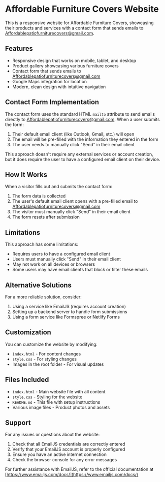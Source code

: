 # Affordable Furniture Covers Website

This is a responsive website for Affordable Furniture Covers, showcasing their products and services with a contact form that sends emails to Affordablepatiofurniturecovers@gmail.com.

## Features

- Responsive design that works on mobile, tablet, and desktop
- Product gallery showcasing various furniture covers
- Contact form that sends emails to Affordablepatiofurniturecovers@gmail.com
- Google Maps integration for location
- Modern, clean design with intuitive navigation

## Contact Form Implementation

The contact form uses the standard HTML `mailto` attribute to send emails directly to Affordablepatiofurniturecovers@gmail.com. When a user submits the form:

1. Their default email client (like Outlook, Gmail, etc.) will open
2. The email will be pre-filled with the information they entered in the form
3. The user needs to manually click "Send" in their email client

This approach doesn't require any external services or account creation, but it does require the user to have a configured email client on their device.

## How It Works

When a visitor fills out and submits the contact form:
1. The form data is collected
2. The user's default email client opens with a pre-filled email to Affordablepatiofurniturecovers@gmail.com
3. The visitor must manually click "Send" in their email client
4. The form resets after submission

## Limitations

This approach has some limitations:
- Requires users to have a configured email client
- Users must manually click "Send" in their email client
- May not work on all devices or browsers
- Some users may have email clients that block or filter these emails

## Alternative Solutions

For a more reliable solution, consider:
1. Using a service like EmailJS (requires account creation)
2. Setting up a backend server to handle form submissions
3. Using a form service like Formspree or Netlify Forms

## Customization

You can customize the website by modifying:
- `index.html` - For content changes
- `style.css` - For styling changes
- Images in the root folder - For visual updates

## Files Included

- `index.html` - Main website file with all content
- `style.css` - Styling for the website
- `README.md` - This file with setup instructions
- Various image files - Product photos and assets

## Support

For any issues or questions about the website:
1. Check that all EmailJS credentials are correctly entered
2. Verify that your EmailJS account is properly configured
3. Ensure you have an active internet connection
4. Check the browser console for any error messages

For further assistance with EmailJS, refer to the official documentation at [https://www.emailjs.com/docs/](https://www.emailjs.com/docs/)